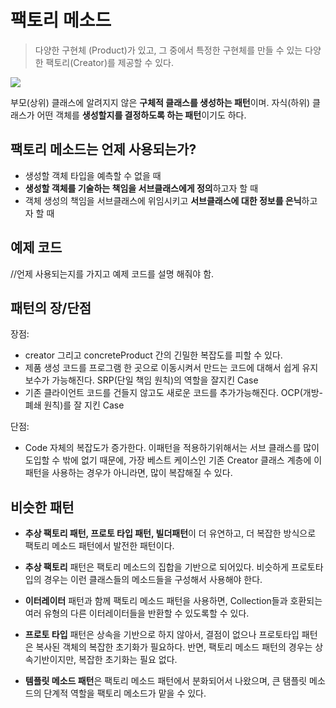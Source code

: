 # 팩토리 메소드

> 다양한 구현체 (Product)가 있고, 그 중에서 특정한 구현체를 만들 수 있는 다양한 팩토리(Creator)를 제공할 수 있다.

![](https://user-images.githubusercontent.com/42997924/144359079-e4f23b8c-d345-49b8-85a5-fd65a1e180ab.png)

부모(상위) 클래스에 알려지지 않은 **구체적 클래스를 생성하는 패턴**이며. 자식(하위) 클래스가 어떤 객체를 **생성할지를 결정하도록 하는 패턴**이기도 하다.

## 팩토리 메소드는 언제 사용되는가?

- 생성할 객체 타입을 예측할 수 없을 때
- **생성할 객체를 기술하는 책임을 서브클래스에게 정의**하고자 할 때
- 객체 생성의 책임을 서브클래스에 위임시키고 **서브클래스에 대한 정보를 은닉**하고자 할 때

## 예제 코드

//언제 사용되는지를 가지고 예제 코드를 설명 해줘야 함.

## 패턴의 장/단점

장점:

- creator 그리고 concreteProduct 간의 긴밀한 복잡도를 피할 수 있다.
- 제품 생성 코드를 프로그램 한 곳으로 이동시켜서 만드는 코드에 대해서 쉽게 유지 보수가 가능해진다. SRP(단일 책임 원칙)의 역할을 잘지킨 Case
- 기존 클라이언트 코드를 건들지 않고도 새로운 코드를 추가가능해진다. OCP(개방-폐쇄 원칙)를 잘 지킨 Case

단점:

- Code 자체의 복잡도가 증가한다. 이패턴을  적용하기위해서는 서브 클래스를 많이 도입할 수 밖에 없기 때문에, 가장 베스트 케이스인 기존 Creator 클래스 계층에 이 패턴을 사용하는 경우가 아니라면, 많이 복잡해질 수 있다.

## 비슷한 패턴

- **추상 팩토리 패턴, 프로토 타입 패턴, 빌더패턴**이 더 유연하고, 더 복잡한 방식으로 팩토리 메소드 패턴에서 발전한 패턴이다.

- **추상 팩토리** 패턴은 팩토리 메소드의 집합을 기반으로 되어있다. 비슷하게 프로토타입의 경우는 이런 클래스들의 메소드들을 구성해서 사용해야 한다.

- **이터레이터** 패턴과 함께 팩토리 메소드 패턴을 사용하면, Collection들과 호환되는 여러 유형의 다른 이터레이터들을 반환할 수 있도록할 수 있다. 

- **프로토 타입** 패턴은 상속을 기반으로 하지 않아서, 결점이 없으나 프로토타입 패턴은 복사된 객체의 복잡한 초기화가 필요하다. 반면, 팩토리 메소드 패턴의 경우는 상속기반이지만, 복잡한 초기화는 필요 없다.

- **템플릿 메소드 패턴**은 팩토리 메소드 패턴에서 분화되어서 나왔으며, 큰 탬플릿 메소드의 단계적 역할을 팩토리 메소드가 맡을 수 있다.


